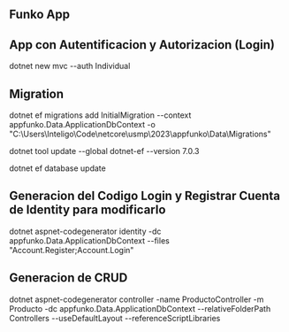 ## Funko App

## App con Autentificacion y Autorizacion (Login)

dotnet new mvc --auth Individual

## Migration

dotnet ef migrations add InitialMigration --context appfunko.Data.ApplicationDbContext -o "C:\Users\Inteligo\Code\netcore\usmp\2023\appfunko\Data\Migrations"

dotnet tool update --global dotnet-ef --version 7.0.3

dotnet ef database update

## Generacion del Codigo Login y Registrar Cuenta de Identity para modificarlo

dotnet aspnet-codegenerator identity -dc appfunko.Data.ApplicationDbContext --files "Account.Register;Account.Login"

## Generacion de CRUD

dotnet aspnet-codegenerator controller -name ProductoController -m Producto -dc appfunko.Data.ApplicationDbContext --relativeFolderPath Controllers --useDefaultLayout --referenceScriptLibraries